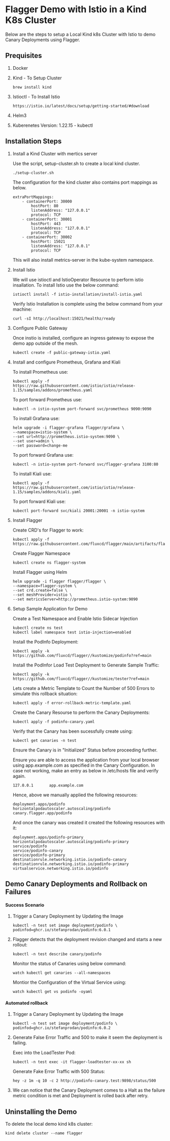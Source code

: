 # Flagger Demo with Istio in a Kind K8s Cluster

Below are the steps to setup a Local Kind k8s Cluster with Istio to demo Canary Deployments using Flagger.

## Prequisites

1. Docker

2. Kind - To Setup Cluster
    ```shell
    brew install kind
    ```
3. Istioctl - To Install Istio
    ```
    https://istio.io/latest/docs/setup/getting-started/#download
    ````
4. Helm3

5. Kuberenetes Version: 1.22.15 - kubectl


## Installation Steps

1. Install a Kind Cluster with mertics server

    Use the script, setup-cluster.sh to create a local kind cluster. 

    ```shell
    ./setup-cluster.sh
    ````

    The configuration for the kind cluster also contains port mappings as below.
    ```
    extraPortMappings:
        - containerPort: 30000
            hostPort: 80
            listenAddress: "127.0.0.1"
            protocol: TCP
        - containerPort: 30001
            hostPort: 443
            listenAddress: "127.0.0.1"
            protocol: TCP
        - containerPort: 30002
            hostPort: 15021
            listenAddress: "127.0.0.1"
            protocol: TCP
    ```

    This will also install metrics-server in the kube-system namespace. 

2. Install Istio

    We will use istioctl and IstioOperator Resource to perform istio insallation. To install Istio use the below command:

    ```shell
    istioctl install -f istio-installation/install-istio.yaml
    ```

    Verify Istio Installation is complete using the below command from your machine:
    ```shell
    curl -sI http://localhost:15021/healthz/ready
    ```

3. Configure Public Gateway

    Once instio is installed, configure an ingress gateway to expose the demo app outside of the mesh.

    ```shell
    kubectl create -f public-gateway-istio.yaml
    ```

4. Install and configure Prometheus, Grafana and Kiali

    To install Prometheus use:
    ```shell
    kubectl apply -f https://raw.githubusercontent.com/istio/istio/release-1.15/samples/addons/prometheus.yaml
    ```

    To port forward Prometheus use:
    ```shell
    kubectl -n istio-system port-forward svc/prometheus 9090:9090
    ```

    To install Grafana use:
    ```shell
    helm upgrade -i flagger-grafana flagger/grafana \
    --namespace=istio-system \
    --set url=http://prometheus.istio-system:9090 \
    --set user=admin \
    --set password=change-me
    ```

    To port forward Grafana use:
    ```shell
    kubectl -n istio-system port-forward svc/flagger-grafana 3100:80
    ```

    To install Kiali use:
    ```shell
    kubectl apply -f https://raw.githubusercontent.com/istio/istio/release-1.15/samples/addons/kiali.yaml
    ```

    To port forward Kiali use:
    ```shell
    kubectl port-forward svc/kiali 20001:20001 -n istio-system
    ```


5. Install Flagger

    Create CRD's for Flagger to work:
    ```shell
    kubectl apply -f https://raw.githubusercontent.com/fluxcd/flagger/main/artifacts/flagger/crd.yaml
    ```

    Create Flagger Namespace
    ```shell
    kubectl create ns flagger-system
    ```

    Install Flagger using Helm
    ``` shell
    helm upgrade -i flagger flagger/flagger \
    --namespace=flagger-system \
    --set crd.create=false \
    --set meshProvider=istio \
    --set metricsServer=http://prometheus.istio-system:9090
    ```


6. Setup Sample Application for Demo

    Create a Test Namespace and Enable Istio Sidecar Injection
    ```shell
    kubectl create ns test
    kubectl label namespace test istio-injection=enabled
    ```

    Install the PodInfo Deployment:
    ```shell
    kubectl apply -k https://github.com/fluxcd/flagger//kustomize/podinfo?ref=main
    ```
    Install the PodInfor Load Test Deployment to Generate Sample Traffic:
    ```shell
    kubectl apply -k https://github.com/fluxcd/flagger//kustomize/tester?ref=main
    ```

    Lets create a Metric Template to Count the Number of 500 Errors to simulate this rollback situation:
    ```shell
    kubectl apply -f error-rollback-metric-template.yaml
    ```

    Create the Canary Resourse to perform the Canary Deployments:
    ```shell
    kubectl apply -f podinfo-canary.yaml
    ```

    Verify that the Canary has been sucessfully create using:
    ```shell
    kubectl get canaries -n test
    ```
    Ensure the Canary is in "Initialized" Status before proceeding further.

    Ensure you are able to access the application from your local browser using app.example.com as specified in the Canary Configuration. In case not working, make an entry as below in /etc/hosts file and verify again.
    ```shell
    127.0.0.1       app.example.com
    ```

    Hence, above we manually applied the following resources:
    ```
    deployment.apps/podinfo
    horizontalpodautoscaler.autoscaling/podinfo
    canary.flagger.app/podinfo
    ```

    And once the canary was created it created the following resources with it:
    ```
    deployment.apps/podinfo-primary
    horizontalpodautoscaler.autoscaling/podinfo-primary
    service/podinfo
    service/podinfo-canary
    service/podinfo-primary
    destinationrule.networking.istio.io/podinfo-canary
    destinationrule.networking.istio.io/podinfo-primary
    virtualservice.networking.istio.io/podinfo
    ```


## Demo Canary Deployments and Rollback on Failures

#### Success Scenario
1. Trigger a Canary Deployment by Updating the Image
    ```shell
    kubectl -n test set image deployment/podinfo \
    podinfod=ghcr.io/stefanprodan/podinfo:6.0.1
    ```

2. Flagger detects that the deployment revision changed and starts a new rollout:
    ```shell
    kubectl -n test describe canary/podinfo
    ```

    Monitor the status of Canaries using below command:
    ```shell
    watch kubectl get canaries --all-namespaces
    ```

    Montior the Configuration of the Virtual Service using:
    ```shell
    watch kubectl get vs podinfo -oyaml
    ```

#### Automated rollback
1. Trigger a Canary Deployment by Updating the Image
    ```shell
    kubectl -n test set image deployment/podinfo \
    podinfod=ghcr.io/stefanprodan/podinfo:6.0.2
    ``` 
2. Generate False Error Traffic and 500 to make it seem the deployment is failing.

    Exec into the LoadTester Pod:
    ```shell
    kubectl -n test exec -it flagger-loadtester-xx-xx sh
    ```

    Generate Fake Error Traffic with 500 Status:
    ```shell
    hey -z 1m -q 10 -c 2 http://podinfo-canary.test:9898/status/500
    ```

3. We can notice that the Canary Deployment comes to a Halt as the failure metric condition is met and Deployment is rolled back after retry.


## Uninstalling the Demo

To delete the local demo kind k8s cluster:

```console
kind delete cluster --name flagger
```